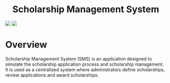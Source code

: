 <h1 align="center"> Scholarship Management System </h1>
<img src="https://img.shields.io/badge/C%23-239120?style=for-the-badge&logo=csharp&logoColor=white" />
<img src="https://img.shields.io/badge/.NET-512BD4?style=for-the-badge&logo=dotnet&logoColor=white" /> 

# Overview
Scholarship Management System (SMS) is an application designed to simulate the scholarship application process and scholarship management. It is used as a centralized system where administrators define scholarships, review applications and award scholarships.
